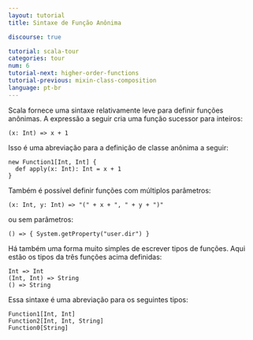 ```yaml
---
layout: tutorial
title: Sintaxe de Função Anônima

discourse: true

tutorial: scala-tour
categories: tour
num: 6
tutorial-next: higher-order-functions
tutorial-previous: mixin-class-composition
language: pt-br
---
```


Scala fornece uma sintaxe relativamente leve para definir funções anônimas. A expressão a seguir cria uma função sucessor para inteiros:

```tut
(x: Int) => x + 1
```

Isso é uma abreviação para a definição de classe anônima a seguir:

```tut
new Function1[Int, Int] {
  def apply(x: Int): Int = x + 1
}
```

Também é possível definir funções com múltiplos parâmetros:

```tut
(x: Int, y: Int) => "(" + x + ", " + y + ")"
```

ou sem parâmetros:

```tut
() => { System.getProperty("user.dir") }
```

Há também uma forma muito simples de escrever tipos de funções. Aqui estão os tipos da três funções acima definidas:

```
Int => Int
(Int, Int) => String
() => String
```

Essa sintaxe é uma abreviação para os seguintes tipos:

```
Function1[Int, Int]
Function2[Int, Int, String]
Function0[String]
```
